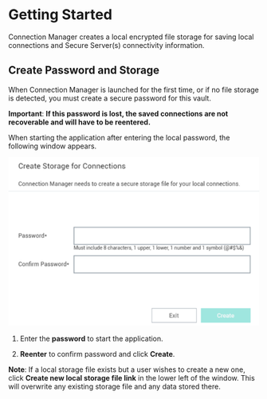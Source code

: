 # Getting Started

Connection Manager creates a local encrypted file storage for saving local connections and Secure Server(s) connectivity information. 

## Create Password and Storage

When Connection Manager is launched for the first time, or if no file storage is detected, you must create a secure password for this vault.

**Important**: **If this password is lost, the saved connections are not recoverable and will have to be reentered.**

When starting the application after entering the local password, the following window appears. 

![CreateStorforConnections](images/create-storage-for-conns.png)

1. Enter the **password** to start the application.

2. **Reenter** to confirm password and click **Create**.

**Note**: If a local storage file exists but a user wishes to create a new one, click **Create new local storage file link**  in the lower left of the window. This will overwrite any existing storage file and any data stored there.
